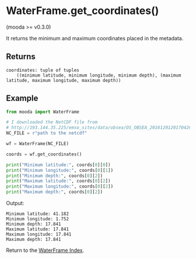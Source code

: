# WaterFrame.get_coordinates()

(mooda >= v0.3.0)

It returns the minimum and maximum coordinates placed in the metadata.

## Returns

    coordinates: tuple of tuples
        ((minimum latitude, minimum longitude, minimum depth), (maximum latitude, maximum longitude, maximum depth))

## Example

```python
from mooda import WaterFrame

# I downloaded the NetCDF file from
# http://193.144.35.225/emso_sites/data/obsea/OS_OBSEA_2016120120170426_R_37-14998.nc
NC_FILE = r"path to the netcdf"

wf = WaterFrame(NC_FILE)

coords = wf.get_coordinates()

print("Minimum latitude:", coords[0][0])
print("Minimum longitude:", coords[0][1])
print("Minimum depth:", coords[0][2])
print("Maximum latitude:", coords[0][2])
print("Maximum longitude:", coords[0][2])
print("Maximum depth:", coords[0][2])
```

Output:

    Minimum latitude: 41.182
    Minimum longitude: 1.752
    Minimum depth: 17.841
    Maximum latitude: 17.841
    Maximum longitude: 17.841
    Maximum depth: 17.841

Return to the [WaterFrame Index](index_waterframe.md).